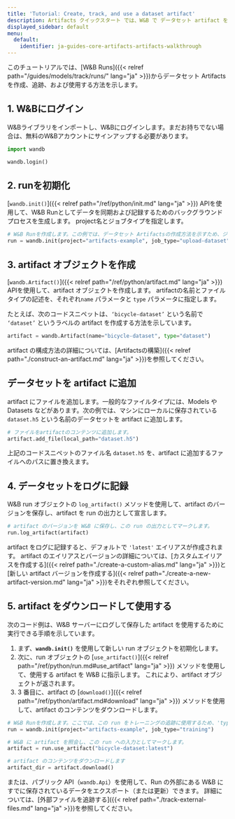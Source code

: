 ```yaml
---
title: 'Tutorial: Create, track, and use a dataset artifact'
description: Artifacts クイックスタート では、W&B で データセット artifact を作成、追跡、使用する方法を紹介します。
displayed_sidebar: default
menu:
  default:
    identifier: ja-guides-core-artifacts-artifacts-walkthrough
---
```


このチュートリアルでは、[W&B Runs]({{< relref path="/guides/models/track/runs/" lang="ja" >}})からデータセット Artifactsを作成、追跡、および使用する方法を示します。

## 1. W&Bにログイン

W&Bライブラリをインポートし、W&Bにログインします。まだお持ちでない場合は、無料のW&Bアカウントにサインアップする必要があります。

```python
import wandb

wandb.login()
```

## 2. runを初期化

[`wandb.init()`]({{< relref path="/ref/python/init.md" lang="ja" >}}) APIを使用して、W&B Runとしてデータを同期および記録するためのバックグラウンド プロセスを生成します。 project名とジョブタイプを指定します。

```python
# W&B Runを作成します。この例では、データセット Artifactsの作成方法を示すため、ジョブタイプとして「dataset」を指定します。
run = wandb.init(project="artifacts-example", job_type="upload-dataset")
```

## 3. artifact オブジェクトを作成

[`wandb.Artifact()`]({{< relref path="/ref/python/artifact.md" lang="ja" >}}) APIを使用して、artifact オブジェクトを作成します。 artifactの名前とファイルタイプの記述を、それぞれ`name` パラメータと `type` パラメータに指定します。

たとえば、次のコードスニペットは、`‘bicycle-dataset’` という名前で `‘dataset’` というラベルの artifact を作成する方法を示しています。

```python
artifact = wandb.Artifact(name="bicycle-dataset", type="dataset")
```

artifact の構成方法の詳細については、[Artifactsの構築]({{< relref path="./construct-an-artifact.md" lang="ja" >}})を参照してください。

## データセットを artifact に追加

artifact にファイルを追加します。一般的なファイルタイプには、Models や Datasets などがあります。次の例では、マシンにローカルに保存されている `dataset.h5` という名前のデータセットを artifact に追加します。

```python
# ファイルをartifactのコンテンツに追加します。
artifact.add_file(local_path="dataset.h5")
```

上記のコードスニペットのファイル名 `dataset.h5` を、artifact に追加するファイルへのパスに置き換えます。

## 4. データセットをログに記録

W&B run オブジェクトの `log_artifact()` メソッドを使用して、artifact のバージョンを保存し、artifact を run の出力として宣言します。

```python
# artifact のバージョンを W&B に保存し、この run の出力としてマークします。
run.log_artifact(artifact)
```

artifact をログに記録すると、デフォルトで `'latest'` エイリアスが作成されます。 artifact のエイリアスとバージョンの詳細については、[カスタムエイリアスを作成する]({{< relref path="./create-a-custom-alias.md" lang="ja" >}})と[新しい artifact バージョンを作成する]({{< relref path="./create-a-new-artifact-version.md" lang="ja" >}})をそれぞれ参照してください。

## 5. artifact をダウンロードして使用する

次のコード例は、W&B サーバーにログして保存した artifact を使用するために実行できる手順を示しています。

1. まず、**`wandb.init()`** を使用して新しい run オブジェクトを初期化します。
2. 次に、run オブジェクトの [`use_artifact()`]({{< relref path="/ref/python/run.md#use_artifact" lang="ja" >}}) メソッドを使用して、使用する artifact を W&B に指示します。 これにより、artifact オブジェクトが返されます。
3. 3 番目に、artifact の [`download()`]({{< relref path="/ref/python/artifact.md#download" lang="ja" >}}) メソッドを使用して、artifact のコンテンツをダウンロードします。

```python
# W&B Runを作成します。ここでは、この run をトレーニングの追跡に使用するため、'type' に 'training' を指定します。
run = wandb.init(project="artifacts-example", job_type="training")

# W&B に artifact を照会し、この run への入力としてマークします。
artifact = run.use_artifact("bicycle-dataset:latest")

# artifact のコンテンツをダウンロードします
artifact_dir = artifact.download()
```

または、パブリック API（`wandb.Api`）を使用して、Run の外部にある W&B にすでに保存されているデータをエクスポート（または更新）できます。 詳細については、[外部ファイルを追跡する]({{< relref path="./track-external-files.md" lang="ja" >}})を参照してください。
